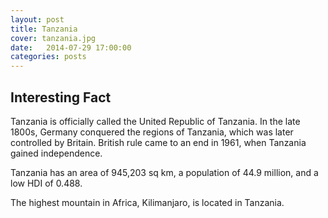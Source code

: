 ```yaml
---
layout: post
title: Tanzania
cover: tanzania.jpg
date:   2014-07-29 17:00:00
categories: posts
---
```


## Interesting Fact

Tanzania is officially called the United Republic of Tanzania. In the late 1800s, Germany conquered the regions of Tanzania, which was later controlled by Britain. British rule came to an end in 1961, when Tanzania gained independence. 

Tanzania has an area of 945,203 sq km, a population of 44.9 million, and a low HDI of 0.488. 

The highest mountain in Africa, Kilimanjaro, is located in Tanzania.